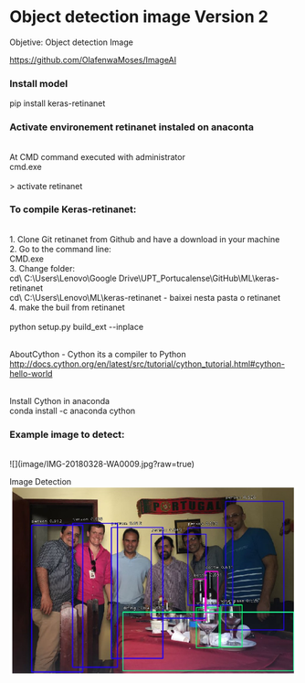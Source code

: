 # Object detection image Version 2

Objetive: Object detection Image 

https://github.com/OlafenwaMoses/ImageAI

### Install model
pip install keras-retinanet

### Activate environement retinanet instaled on anaconta
<br/>At CMD command executed with administrator
<br/>cmd.exe  
<br/>> activate retinanet

### To compile Keras-retinanet:
<br/>1. Clone Git retinanet from Github and have a download in your machine
<br/>2. Go to the command line: 
<br/>	CMD.exe
<br/>3. Change folder:
<br/>	cd\ C:\Users\Lenovo\Google Drive\UPT_Portucalense\GitHub\ML\keras-retinanet
<br/>	cd\ C:\Users\Lenovo\ML\keras-retinanet  - baixei nesta pasta o retinanet
<br/>4. make the buil from retinanet	
<br/>	python setup.py build_ext --inplace

<br/>AboutCython - Cython its a compiler to Python
<br/>http://docs.cython.org/en/latest/src/tutorial/cython_tutorial.html#cython-hello-world

<br/>Install Cython in anaconda
<br/>conda install -c anaconda cython

### Example image to detect:
<br/>
![](image/IMG-20180328-WA0009.jpg?raw=true)
<br/>

Image Detection
<br/>
![](image/IMG-20180328-WA0009_detection.jpg?raw=true)
